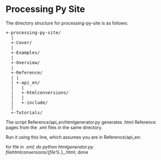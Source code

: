 # Processing Py Site

The directory structure for processing-py-site is as follows:

<pre>
+-processing-py-site/
  |
  +-Cover/
  |
  +-Examples/
  |
  +-Overview/
  |
  +-Reference/
  | |
  | +-api_en/
  |   |
  |   +-htmlconversions/
  |   |
  |   +-include/
  |
  +-Tutorials/
</pre>

The script Reference/api_en/htmlgenerator.py generates .html Reference pages from the .xml files in the same directory.

Run it using this line, which assumes you are in Reference/api_en:

for file in *.xml; do python htmlgenerator.py $file htmlconversions/${file%.*}_.html; done



